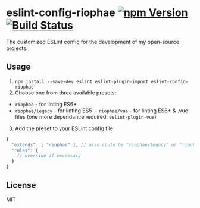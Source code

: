 # eslint-config-riophae [![npm Version](https://badge.fury.io/js/eslint-config-riophae.svg)](http://badge.fury.io/js/eslint-config-riophae) [![Build Status](https://travis-ci.org/riophae/eslint-config-riophae.svg?branch=master)](https://travis-ci.org/riophae/eslint-config-riophae)

The customized ESLint config for the development of my open-source projects.

## Usage

1. `npm install --save-dev eslint eslint-plugin-import eslint-config-riophae`
2. Choose one from three available presets:
  - `riophae` - for linting ES6+
  - `riophae/legacy` - for linting ES5
  - `riophae/vue` - for linting ES6+ & .vue files (one more dependance required: `eslint-plugin-vue`)
3. Add the preset to your ESLint config file:

```js
{
  "extends": [ "riophae" ], // also could be "riophae/legacy" or "riophae/vue"
  "rules": {
    // override if necessary
  }
}
```

## License

MIT
